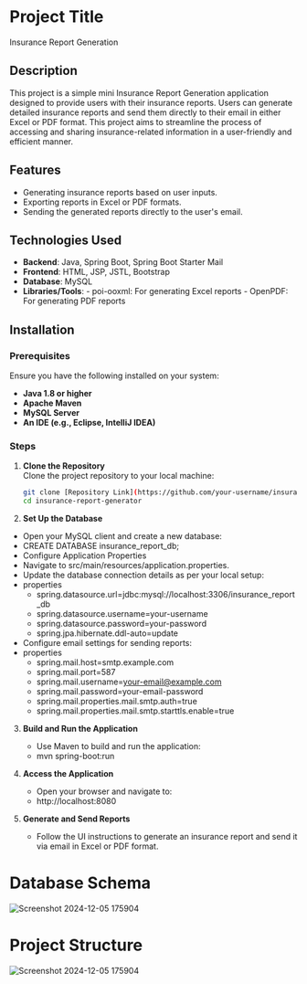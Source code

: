 
# Project Title  
Insurance Report Generation  

## Description  
This project is a simple mini Insurance Report Generation application designed to provide users
with their insurance reports. Users can generate detailed insurance reports and send them directly
to their email in either Excel or PDF format. This project aims to streamline the process of accessing
and sharing insurance-related information in a user-friendly and efficient manner.
## Features  
- Generating insurance reports based on user inputs.
- Exporting reports in Excel or PDF formats.
- Sending the generated reports directly to the user's email.

## Technologies Used  
- **Backend**: Java, Spring Boot, Spring Boot Starter Mail
- **Frontend**: HTML, JSP, JSTL, Bootstrap
- **Database**: MySQL
- **Libraries/Tools**:
		- poi-ooxml: For generating Excel reports
		- OpenPDF: For generating PDF reports  

## Installation  
### Prerequisites  
Ensure you have the following installed on your system:  
- **Java 1.8 or higher**  
- **Apache Maven**  
- **MySQL Server**  
- **An IDE (e.g., Eclipse, IntelliJ IDEA)**  

### Steps  

1. **Clone the Repository**  
   Clone the project repository to your local machine:  
   ```bash
   git clone [Repository Link](https://github.com/your-username/insurance-report-generator.git)
   cd insurance-report-generator 
   
2.  **Set Up the Database**

- Open your MySQL client and create a new database:
- CREATE DATABASE insurance_report_db;
- Configure Application Properties
- Navigate to src/main/resources/application.properties.
- Update the database connection details as per your local setup:
- properties
    - spring.datasource.url=jdbc:mysql://localhost:3306/insurance_report_db
    - spring.datasource.username=your-username
    - spring.datasource.password=your-password
    - spring.jpa.hibernate.ddl-auto=update
- Configure email settings for sending reports:
- properties
    - spring.mail.host=smtp.example.com
    - spring.mail.port=587
    - spring.mail.username=your-email@example.com
    - spring.mail.password=your-email-password
    - spring.mail.properties.mail.smtp.auth=true
    - spring.mail.properties.mail.smtp.starttls.enable=true
3. **Build and Run the Application**
    - Use Maven to build and run the application:
    - mvn spring-boot:run
4. **Access the Application**

	- Open your browser and navigate to:
    - http://localhost:8080
5. **Generate and Send Reports**
    - Follow the UI instructions to generate an insurance report and send it via email in Excel or PDF format.

# Database Schema
![Screenshot 2024-12-05 175904](https://github.com/user-attachments/assets/37ac666e-acf1-4e02-b125-658ee5013f06)
# Project Structure
![Screenshot 2024-12-05 175904](https://github.com/user-attachments/assets/ac22a368-c971-48ed-91dd-5d46dab74f7a)
